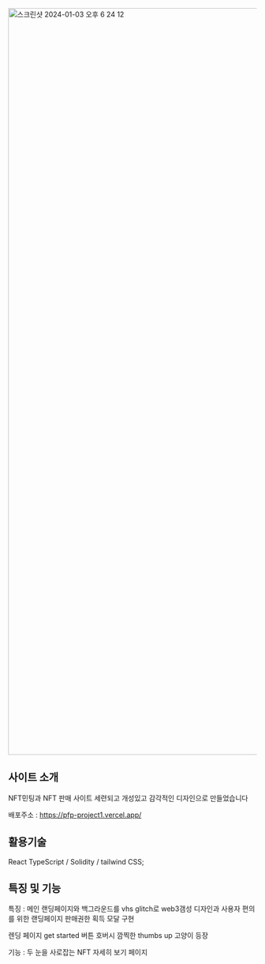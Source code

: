 <img width="1512" alt="스크린샷 2024-01-03 오후 6 24 12" src="https://github.com/BCS-4/react-project-junghoonkoh/assets/146322139/8a5d2522-6a9d-41e8-bca3-e0110f6a6dd2">

## 사이트 소개
NFT민팅과 NFT 판매 사이트 세련되고 개성있고 감각적인 디자인으로 만들었습니다 

배포주소 : https://pfp-project1.vercel.app/

## 활용기술
React TypeScript / Solidity / tailwind CSS;

## 특징 및 기능
특징 : 메인 랜딩페이지와 백그라운드를 vhs glitch로 web3갬성 디자인과 사용자 편의를 위한 랜딩페이지 판매권한 획득 모달 구현
      
렌딩 페이지 get started 버튼 호버시 깜찍한 thumbs up 고양이 등장

기능 : 두 눈을 사로잡는 NFT 자세히 보기 페이지 

